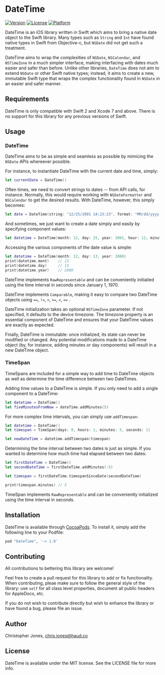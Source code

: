 # DateTime

[![Version](https://img.shields.io/cocoapods/v/DateTime.svg?style=flat)](http://cocoapods.org/pods/DateTime)
[![License](https://img.shields.io/cocoapods/l/DateTime.svg?style=flat)](http://cocoapods.org/pods/DateTime)
[![Platform](https://img.shields.io/cocoapods/p/DateTime.svg?style=flat)](http://cocoapods.org/pods/DateTime)

DateTime is an iOS library written in Swift which aims to bring a native date object to the Swift library.
Many types such as `String` and `Int` have found native types in Swift from Objective-c, but `NSDate` did
not get such a treatment.

DateTime aims to wrap the complexities of `NSDate`, `NSCalendar`, and `NSTimeZone` in a much simpler interface,
making interfacing with dates much easier and safer than before. Unlike other libraries, `DateTime` does not aim
to extend `NSDate` or other Swift native types; instead, it aims to create a new, immutable Swift type that
wraps the complex functionality found in `NSDate` in an easier and safer manner.

## Requirements

DateTime is only compatible with Swift 2 and Xcode 7 and above. There is no support for this library for any
previous versions of Swift.

## Usage

### DateTime

DateTime aims to be as simple and seamless as possible by mimicing the `NSDate` APIs whereever possible. 

For instance, to instantiate DateTime with the current date and time, simply:

```swift
let currentDate = DateTime()
```

Often times, we need to convert strings to dates -- from API calls, for instance. Normally, this would require
working with `NSDateFormatter` and `NSCalendar` to get the desired results. With DateTime, however, this simply becomes:

```swift
let date = DateTime(string: "12/25/2001 14:23:23", format: "MM/dd/yyyy HH:mm:ss")
```

And sometimes, we just want to create a date simply and easily by specifying component values:

```swift
let datetime = DateTime(month: 12, day: 25, year: 2001, hour: 12, minute: 23, second: 23)
```

Accessing the various components of the date value is simple:

```swift
let datetime = DateTime(month: 12, day: 13, year: 2000)
print(datetime.mont)    // 12
print(datetime.day)     // 13
print(datetime.year)    // 2000
```

DateTime implements `RawRepresentable` and can be conveniently initialied using the time interval in seconds since 
January 1, 1970.

DateTime implements `Comparable`, making it easy to compare two DateTime objects using `==`, `!=`, `>`, `>=`, `<`, `<=` .

DateTime initialization takes an optional `NSTimeZone` parameter. If not specified, it defaults to the device timezone.
The timezone property is an essential component of DateTime and ensures that your DateTime values are exactly as expected.

Finally, DateTime is immutable: once initialized, its state can never be modified or changed. Any potential modifications 
made to a DateTime object (by, for instance, adding minutes or day components) will result in a new DateTime object.

### TimeSpan

TimeSpans are included for a simple way to add time to DateTime objects as well as determine the time difference
between two DateTimes. 

Adding time values to a DateTime is simple. If you only need to add a single component to a DateTime:

```swift
let datetime = DateTime()
let fiveMinutesFromNow = dateTime.addMinutes(5)
```

For more complex time intervals, you can simply use `addTimespan`:

```swift
let datetime = DateTime()
let timespan = TimeSpan(days: 0, hours: 1, minutes: 5, seconds: 1)

let newDateTime = datetime.addTimespan(timespan)
```

Determining the time interval between two dates is just as simple. If you wanted to determine how much time had elapsed between two dates:

```swift
let firstDateTime = DateTime()
let secondDateTime = firstDateTime.addMinutes(-5)

let timespan = firstDateTime.timespanSinceDate(secondDateTime)

print(timespan.minutes) // 5
```

TimeSpan implements `RawRepresentable` and can be conveniently initialized using the time interval in seconds.

## Installation

DateTime is available through [CocoaPods](http://cocoapods.org). To install
it, simply add the following line to your Podfile:

```ruby
pod "DateTime", '~> 1.0'
```

## Contributing

All contributions to bettering this library are welcome! 

Feel free to create a pull request for this library to add or fix functionality. When contributing, pleae make sure
to follow the general style of the library: use `self` for all class level properties, document all public headers 
for AppleDocs, etc.

If you do not wish to contribute directly but wish to enhance the library or have found a bug, please file an issue.

## Author

Christopher Jones, chris.jones@haud.co

## License

DateTime is available under the MIT license. See the LICENSE file for more info.
